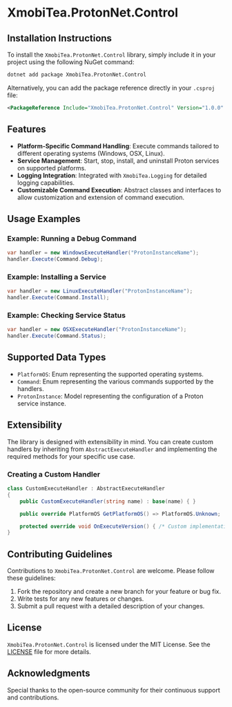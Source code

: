
# XmobiTea.ProtonNet.Control

## Installation Instructions

To install the `XmobiTea.ProtonNet.Control` library, simply include it in your project using the following NuGet command:

```bash
dotnet add package XmobiTea.ProtonNet.Control
```

Alternatively, you can add the package reference directly in your `.csproj` file:

```xml
<PackageReference Include="XmobiTea.ProtonNet.Control" Version="1.0.0" />
```

## Features

- **Platform-Specific Command Handling**: Execute commands tailored to different operating systems (Windows, OSX, Linux).
- **Service Management**: Start, stop, install, and uninstall Proton services on supported platforms.
- **Logging Integration**: Integrated with `XmobiTea.Logging` for detailed logging capabilities.
- **Customizable Command Execution**: Abstract classes and interfaces to allow customization and extension of command execution.

## Usage Examples

### Example: Running a Debug Command

```csharp
var handler = new WindowsExecuteHandler("ProtonInstanceName");
handler.Execute(Command.Debug);
```

### Example: Installing a Service

```csharp
var handler = new LinuxExecuteHandler("ProtonInstanceName");
handler.Execute(Command.Install);
```

### Example: Checking Service Status

```csharp
var handler = new OSXExecuteHandler("ProtonInstanceName");
handler.Execute(Command.Status);
```

## Supported Data Types

- `PlatformOS`: Enum representing the supported operating systems.
- `Command`: Enum representing the various commands supported by the handlers.
- `ProtonInstance`: Model representing the configuration of a Proton service instance.

## Extensibility

The library is designed with extensibility in mind. You can create custom handlers by inheriting from `AbstractExecuteHandler` and implementing the required methods for your specific use case.

### Creating a Custom Handler

```csharp
class CustomExecuteHandler : AbstractExecuteHandler
{
    public CustomExecuteHandler(string name) : base(name) { }

    public override PlatformOS GetPlatformOS() => PlatformOS.Unknown;

    protected override void OnExecuteVersion() { /* Custom implementation */ }
}
```

## Contributing Guidelines

Contributions to `XmobiTea.ProtonNet.Control` are welcome. Please follow these guidelines:

1. Fork the repository and create a new branch for your feature or bug fix.
2. Write tests for any new features or changes.
3. Submit a pull request with a detailed description of your changes.

## License

`XmobiTea.ProtonNet.Control` is licensed under the MIT License. See the [LICENSE](LICENSE) file for more details.

## Acknowledgments

Special thanks to the open-source community for their continuous support and contributions.
